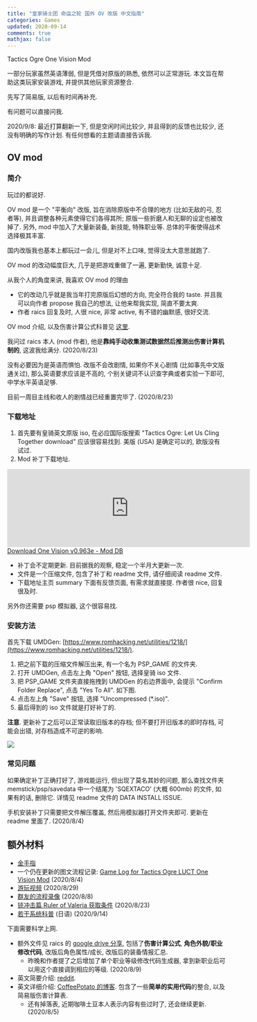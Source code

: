 ```yaml
---
title: "皇家骑士团 命运之轮 国外 OV 改版 中文指南"
categories: Games
updated: 2020-09-14
comments: true
mathjax: false
---
```


Tactics Ogre One Vision Mod

一部分玩家虽然英语薄弱, 但是凭借对原版的熟悉, 依然可以正常游玩. 本文旨在帮助这类玩家安装游戏, 并提供其他玩家资源整合. 

先写了简易版, 以后有时间再补充. 

有问题可以直接问我.

2020/9/8: 最近打算翻新一下, 但是空闲时间比较少, 并且得到的反馈也比较少, 还没有明确的写作计划. 有任何想看的主题请直接告诉我.

<!-- more -->

## OV mod

### 简介

玩过的都说好. 

OV mod 是一个 "平衡向" 改版, 旨在消除原版中不合理的地方 (比如无敌的弓, 忍者等), 并且调整各种元素使得它们各得其所; 原版一些折磨人和无聊的设定也被改掉了. 另外, mod 中加入了大量新装备, 新技能, 特殊职业等. 总体的平衡使得战术选择极其丰富.

国内改版我也基本上都玩过一会儿, 但是对不上口味, 觉得没太大意思就跑了. 

OV mod 的改动幅度巨大, 几乎是把游戏重做了一遍, 更新勤快, 诚意十足. 

从我个人的角度来讲, 我喜欢 OV mod 的理由

- 它的改动几乎就是我当年打完原版后幻想的方向, 完全符合我的 taste. 并且我可以向作者 propose 我自己的想法, 让他来帮我实现, 简直不要太爽.
- 作者 raics 回复及时, 人很 nice, 非常 active, 有不错的幽默感, 很好交流. 

OV mod 介绍, 以及伤害计算公式科普见 [这里](https://tieba.baidu.com/p/6164004501?see_lz=1). 

我问过 raics 本人 (mod 作者), 他是**靠纯手动收集测试数据然后推测出伤害计算机制的**, 这波我给满分. (2020/8/23)

没有必要因为是英语而惧怕. 改版不会改剧情, 如果你不关心剧情 (比如事先中文版通关过), 那么英语要求应该是不高的, 个别关键词不认识查字典或者实验一下即可, 中学水平英语足够.

目前一周目主线和收人的剧情战已经重置完毕了. (2020/8/23)

### 下载地址

1. 首先要有皇骑英文原版 iso, 在必应国际版搜索 "Tactics Ogre: Let Us Cling Together download" 应该很容易找到. 美版 (USA) 是确定可以的, 欧版没有试过.
2. Mod 补丁下载地址.

<iframe width="560" height="180" src="https://www.moddb.com/mods/one-vision1/downloads/one-vision-v080/widget" frameborder="0"></iframe><br><a href="https://www.moddb.com/mods/one-vision1/downloads/one-vision-v080">Download One Vision v0.963e - Mod DB</a>

- 补丁会不定期更新. 目前据我的观察, 稳定一个半月大更新一次.
- 文件是一个压缩文件, 包含了补丁和 readme 文件, 请仔细阅读 readme 文件. 
- 下载地址主页 summary 下面有反馈页面, 有需求就直接提. 作者很 nice, 回复很及时.

另外你还需要 psp 模拟器, 这个很容易找.

### 安装方法

首先下载 UMDGen: [https://www.romhacking.net/utilities/1218/](https://www.romhacking.net/utilities/1218/).

1. 把之前下载的压缩文件解压出来, 有一个名为 PSP_GAME 的文件夹.
2. 打开 UMDGen, 点击左上角 "Open" 按钮, 选择皇骑 iso 文件.
3. 把 PSP_GAME 文件夹直接拖拽到 UMDGen 的右边界面中, 会提示 "Confirm Folder Replace", 点击 "Yes To All". 如下图.
4. 点击左上角 "Save" 按钮, 选择 "Uncompressed (*.iso)".
5. 最后得到的 iso 文件就是打好补丁的.

**注意**. 更新补丁之后可以正常读取旧版本的存档; 但不要打开旧版本的即时存档, 可能会出错, 对存档造成不可逆的影响.

![](https://shiina18.github.io/assets/posts/images/20200823144451449_4622.png)

### 常见问题

如果确定补丁正确打好了, 游戏能运行, 但出现了莫名其妙的问题, 那么查找文件夹 memstick/psp/savedata 中一个结尾为 'SQEXTACO' (大概 600mb) 的文件, 如果有的话, 删除它. 详情见 readme 文件的 DATA INSTALL ISSUE.

手机安装补丁只需要把文件解压覆盖, 然后用模拟器打开文件夹即可. 更新在 readme 里面了. (2020/8/4)

## 额外材料

- [金手指](https://www.jianshu.com/p/874b061717d4)
- 一个仍在更新的图文流程记录: [Game Log for Tactics Ogre LUCT One Vision Mod](https://shiina18.github.io/games/2020/07/17/game-log-for-to-ov-mod/) (2020/8/4)
- [游玩视频](https://www.acfun.cn/v/ac17664467) (2020/8/29)
- [群友的流程录像](https://space.bilibili.com/507675023?spm_id_from=333.788.b_765f7570696e666f.2) (2020/8/8)
- [铳冲击篇 Ruler of Valeria 获取条件](https://tieba.baidu.com/p/6900333885) (2020/8/23)
- [若干系统科普](http://masterwiki.net/tacticsogre/?%BE%AE%A5ͥ%BF%A1%A6΢%B5%BB#l4ad1fd8) (日语) (2020/9/14)

下面需要科学上网.

- 额外文件见 raics 的 [google drive 分享](https://drive.google.com/drive/folders/1T7TupkvrKhnH0HtmU2O_-csqQuYQrjHf), 包括了**伤害计算公式**, **角色外貌/职业修改代码**, 改版后角色属性/成长, 改版后的装备情报汇总.
    - 昨晚和作者提了之后增加了单个职业等级修改代码生成器, 拿到新职业后可以用这个直接调到相应的等级. (2020/8/9)
- 英文简要介绍: [reddit](https://www.reddit.com/r/Tactics_Ogre/comments/8ghb0v/one_vision_mod_whats_new/). 
- 英文详细介绍: [CoffeePotato 的博客](https://nichegamescom.wordpress.com/2018/10/02/one-vision-the-guide/). 包含了一些**简单的实用代码**的整合, 以及简易版伤害计算表.
    - 还有掉落表, 近期咖啡土豆本人表示内容有些过时了, 还会继续更新. (2020/8/5)